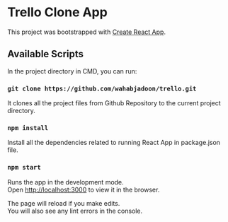 # Trello Clone App

This project was bootstrapped with [Create React App](https://github.com/facebook/create-react-app).

## Available Scripts

In the project directory in CMD, you can run:

### `git clone https://github.com/wahabjadoon/trello.git`

It clones all the project files from Github Repository to the current project directory.

### `npm install`

Install all the dependencies related to running React App in package.json file.

### `npm start`

Runs the app in the development mode.\
Open [http://localhost:3000](http://localhost:3000) to view it in the browser.

The page will reload if you make edits.\
You will also see any lint errors in the console.
